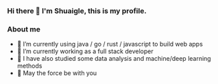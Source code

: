 ### Hi there 👋   I'm Shuaigle, this is my profile.

### About me
 - 🌱 I’m currently using java / go / rust / javascript to build web apps
 - 👯 I’m currently working as a full stack developer
 - 🔭 I have also studied some data analysis and machine/deep learning methods
 - 💬 May the force be with you

